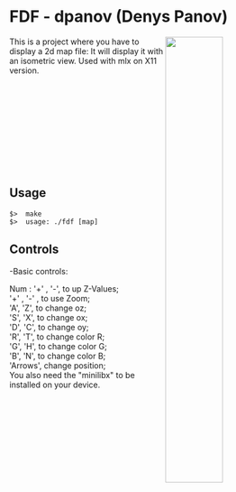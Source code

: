 # FDF - dpanov (Denys Panov)

<img align="right"  src="http://i.imgur.com/C27QA4E.png" width="45%" />

This is a project where you have to display a 2d map file:
It will display it with an isometric view.
Used with mlx on X11 version.

<br /><br /><br /><br /><br /><br /><br /><br /><br />
## Usage
	$>  make
	$>  usage: ./fdf [map]

## Controls

-Basic controls:

Num : '+' , '-', to up Z-Values;<br />
'+' , '-' , to use Zoom;<br />
'A', 'Z', to change oz;<br />
'S', 'X', to change ox;<br />
'D', 'C', to change oy;<br />
'R', 'T', to change color R;<br />
'G', 'H', to change color G;<br />
'B', 'N', to change color B;<br />
'Arrows', change position;<br />
You also need the "minilibx" to be installed on your device.<br />

</tbody>
